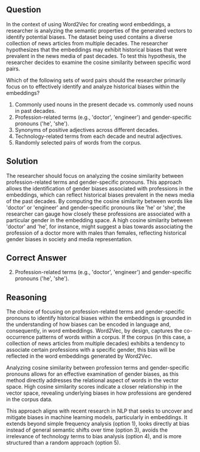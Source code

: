 ## Question
In the context of using Word2Vec for creating word embeddings, a researcher is analyzing the semantic properties of the generated vectors to identify potential biases. The dataset being used contains a diverse collection of news articles from multiple decades. The researcher hypothesizes that the embeddings may exhibit historical biases that were prevalent in the news media of past decades. To test this hypothesis, the researcher decides to examine the cosine similarity between specific word pairs.

Which of the following sets of word pairs should the researcher primarily focus on to effectively identify and analyze historical biases within the embeddings?

1. Commonly used nouns in the present decade vs. commonly used nouns in past decades.
2. Profession-related terms (e.g., 'doctor', 'engineer') and gender-specific pronouns ('he', 'she').
3. Synonyms of positive adjectives across different decades.
4. Technology-related terms from each decade and neutral adjectives.
5. Randomly selected pairs of words from the corpus.

## Solution
The researcher should focus on analyzing the cosine similarity between profession-related terms and gender-specific pronouns. This approach allows the identification of gender biases associated with professions in the embeddings, which can reflect historical biases prevalent in the news media of the past decades. By computing the cosine similarity between words like 'doctor' or 'engineer' and gender-specific pronouns like 'he' or 'she', the researcher can gauge how closely these professions are associated with a particular gender in the embedding space. A high cosine similarity between 'doctor' and 'he', for instance, might suggest a bias towards associating the profession of a doctor more with males than females, reflecting historical gender biases in society and media representation.

## Correct Answer
2. Profession-related terms (e.g., 'doctor', 'engineer') and gender-specific pronouns ('he', 'she').

## Reasoning
The choice of focusing on profession-related terms and gender-specific pronouns to identify historical biases within the embeddings is grounded in the understanding of how biases can be encoded in language and, consequently, in word embeddings. Word2Vec, by design, captures the co-occurrence patterns of words within a corpus. If the corpus (in this case, a collection of news articles from multiple decades) exhibits a tendency to associate certain professions with a specific gender, this bias will be reflected in the word embeddings generated by Word2Vec.

Analyzing cosine similarity between profession terms and gender-specific pronouns allows for an effective examination of gender biases, as this method directly addresses the relational aspect of words in the vector space. High cosine similarity scores indicate a closer relationship in the vector space, revealing underlying biases in how professions are gendered in the corpus data.

This approach aligns with recent research in NLP that seeks to uncover and mitigate biases in machine learning models, particularly in embeddings. It extends beyond simple frequency analysis (option 1), looks directly at bias instead of general semantic shifts over time (option 3), avoids the irrelevance of technology terms to bias analysis (option 4), and is more structured than a random approach (option 5).